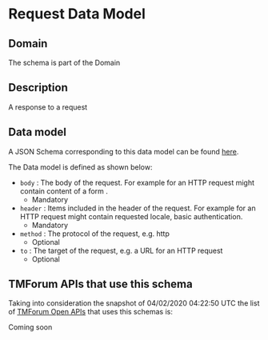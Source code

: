 # Request Data Model

## Domain

The  schema is part of the  Domain

## Description

A response to a request

## Data model

A JSON Schema corresponding to this data model can be found
[here](https://github.com/tmforum-rand/schemas/blob/candidates/Common/Request.schema.json).

The Data model is defined as shown below:
- `body` : The body of the request. For example for an HTTP request might contain content of a form .
  - Mandatory
- `header` : Items included in the header of the request. For example for an HTTP request might contain requested locale, basic authentication.
  - Mandatory
- `method` : The protocol of the request, e.g. http
  - Optional
- `to` : The target of the request, e.g. a URL for an HTTP request
  - Optional




## TMForum APIs that use this schema

Taking into consideration the snapshot of 04/02/2020 04:22:50 UTC the list of [TMForum Open APIs](https://www.tmforum.org/open-apis/) that uses this schemas is:

Coming soon